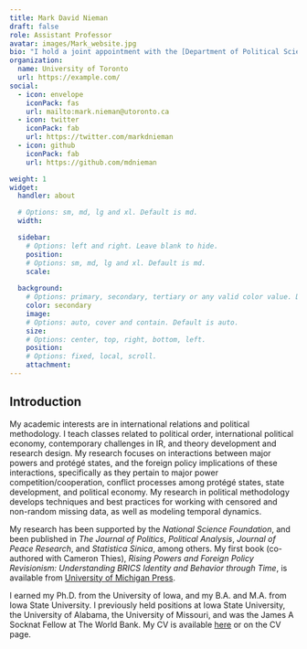 ```yaml
---
title: Mark David Nieman
draft: false
role: Assistant Professor
avatar: images/Mark_website.jpg
bio: "I hold a joint appointment with the [Department of Political Science](https://politics.utoronto.ca/) and [Trinity College](https://www.trinity.utoronto.ca/) at the [University of Toronto](https://www.utoronto.ca/). I am also affiliated with the [Data Sciences Institute](https://datasciences.utoronto.ca/)."
organization:
  name: University of Toronto
  url: https://example.com/
social:
  - icon: envelope
    iconPack: fas
    url: mailto:mark.nieman@utoronto.ca
  - icon: twitter
    iconPack: fab
    url: https://twitter.com/markdnieman
  - icon: github
    iconPack: fab
    url: https://github.com/mdnieman

weight: 1 
widget:
  handler: about

  # Options: sm, md, lg and xl. Default is md.
  width:

  sidebar:
    # Options: left and right. Leave blank to hide.
    position:
    # Options: sm, md, lg and xl. Default is md.
    scale:
  
  background:
    # Options: primary, secondary, tertiary or any valid color value. Default is primary.
    color: secondary
    image:
    # Options: auto, cover and contain. Default is auto.
    size:
    # Options: center, top, right, bottom, left.
    position:
    # Options: fixed, local, scroll.
    attachment: 
---
```


## Introduction

My academic interests are in international relations and political methodology. I teach classes related to political order, international political economy, contemporary challenges in IR, and theory development and research design. My research focuses on interactions between major powers and protégé states, and the foreign policy implications of these interactions, specifically as they pertain to major power competition/cooperation, conflict processes among protégé states, state development, and political economy. My research in political methodology develops techniques and best practices for working with censored and non-random missing data, as well as modeling temporal dynamics. 

My research has been supported by the *National Science Foundation*, and been published in *The Journal of Politics*, *Political Analysis*, *Journal of Peace Research*, and *Statistica Sinica*, among others. My first book (co-authored with Cameron Thies), *Rising Powers and Foreign Policy Revisionism: Understanding BRICS Identity and Behavior through Time*, is available from [University of Michigan Press](https://www.press.umich.edu/9449686/rising_powers_and_foreign_policy_revisionism).  

I earned my Ph.D. from the University of Iowa, and my B.A. and M.A. from Iowa State University. I previously held positions at Iowa State University, the University of Alabama, the University of Missouri, and was the James A Socknat Fellow at The World Bank. My CV is available <a href="../materials/Nieman_CV_20230329.pdf" target=_blank>here</a> or on the CV page.

